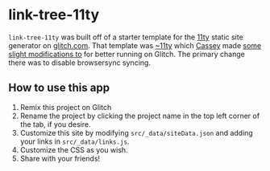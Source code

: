 # link-tree-11ty

`link-tree-11ty` was built off of a starter template for the [11ty](https://11ty.io) static site generator on [glitch.com](https://glitch.com). That template was [~11ty](https://glitch.com/~11ty) which [Cassey](https://glitch.com/@cassey) made [some slight modifications to](https://glitch.com/~11ty-simple) for better running on Glitch. The primary change there was to disable browsersync syncing. 

## How to use this app
1. Remix this project on Glitch
2. Rename the project by clicking the project name in the top left corner of the tab, if you desire.
3. Customize this site by modifying `src/_data/siteData.json` and adding your links in `src/_data/links.js`. 
4. Customize the CSS as you wish. 
5. Share with your friends!
